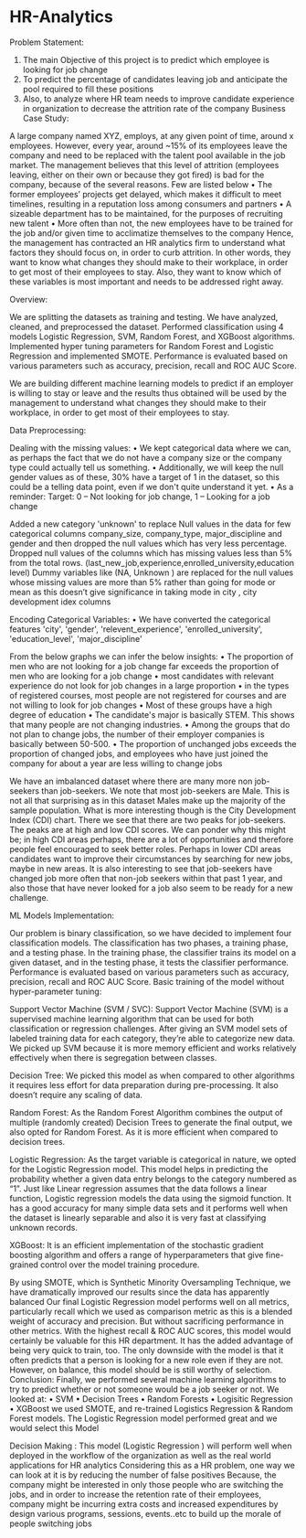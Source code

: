 # HR-Analytics

Problem Statement:
1.	The main Objective of this project is to predict which employee is looking for job change 
2.	To predict the percentage of candidates leaving job and anticipate the pool required to fill these positions 
3.	Also, to analyze where HR team needs to improve candidate experience in organization to decrease the attrition rate of the company 
Business Case Study:

A large company named XYZ, employs, at any given point of time, around x employees. However, every year, around ~15% of its employees leave the company and need to be replaced with the talent pool available in the job market. The management believes that this level of attrition (employees leaving, either on their own or because they got fired) is bad for the company, because of the several reasons. Few are listed below 
•	The former employees’ projects get delayed, which makes it difficult to meet timelines, resulting in a reputation loss among consumers and partners
•	A sizeable department has to be maintained, for the purposes of recruiting new talent
•	More often than not, the new employees have to be trained for the job and/or given time to acclimatize themselves to the company
Hence, the management has contracted an HR analytics firm to understand what factors they should focus on, in order to curb attrition. In other words, they want to know what changes they should make to their workplace, in order to get most of their employees to stay. Also, they want to know which of these variables is most important and needs to be addressed right away.

Overview:

We are splitting the datasets as training and testing. We have analyzed, cleaned, and preprocessed the dataset. Performed classification using 4 models Logistic Regression, SVM, Random Forest, and XGBoost algorithms. Implemented hyper tuning parameters for Random Forest and Logistic Regression and implemented SMOTE. Performance is evaluated based on various parameters such as accuracy, precision, recall and ROC AUC Score.

We are building different machine learning models to predict if an employer is willing to stay or leave and the results thus obtained will be used by the management to understand what changes they should make to their workplace, in order to get most of their employees to stay.


Data Preprocessing:

  Dealing with the missing values:
•	We kept categorical data where we can, as perhaps the fact that we do not have a company size or the company type could actually tell us something.
•	Additionally, we will keep the null gender values as of these, 30% have a target of 1 in the dataset, so this could be a telling data point, even if we don't quite understand it yet.
•	As a reminder: Target: 0 – Not looking for job change, 1 – Looking for a job change

Added a new category 'unknown' to replace Null values in the data for few categorical columns company_size, company_type, major_discipline and gender and then dropped the null values which has very less percentage. 
Dropped null values of the columns which has  missing values less than 5% from the total rows. (last_new_job,experience,enrolled_university,education level)
Dummy variables like (NA, Unknown ) are replaced for the null values whose missing values are more than 5% rather than going for mode or mean as this doesn’t give significance in taking mode in city , city development idex columns 

  Encoding Categorical Variables:
•	We have converted the categorical features 'city', 'gender', 'relevent_experience', 'enrolled_university', 'education_level', 'major_discipline'

From the below graphs we can infer the below insights:
•	The proportion of men who are not looking for a job change far exceeds the proportion of men who are looking for a job change
•	most candidates with relevant experience do not look for job changes in a large proportion
•	in the types of registered courses, most people are not registered for courses and are not willing to look for job changes
•	Most of these groups have a high degree of education 
•	The candidate's major is basically STEM. This shows that many people are not changing industries.
•	Among the groups that do not plan to change jobs, the number of their employer companies is basically between 50-500.
•	The proportion of unchanged jobs exceeds the proportion of changed jobs, and employees who have just joined the company for about a year are less willing to change jobs

We have an imbalanced dataset where there are  many more non job-seekers than job-seekers.
We note that most job-seekers are Male. This is not all that surprising as in this dataset Males make up the majority of the sample population.
What is more interesting though is the City Development Index (CDI) chart. There we see that there are two peaks for job-seekers. The peaks are at high and low CDI scores.
We can ponder why this might be; in high CDI areas perhaps, there are a lot of opportunities and therefore people feel encouraged to seek better roles.
Perhaps in lower CDI areas candidates want to improve their circumstances by searching for new jobs, maybe in new areas.
It is also interesting to see that job-seekers have changed job more often that non-job seekers within that past 1 year, and also those that have never looked for a job also seem to be ready for a new challenge.

ML Models Implementation:

Our problem is binary classification, so we have decided to implement four classification models. The classification has two phases, a training phase, and a testing phase. In the training phase, the classifier trains its model on a given dataset, and in the testing phase, it tests the classifier performance. Performance is evaluated based on various parameters such as accuracy, precision, recall and ROC AUC Score. 
Basic training of the model without hyper-parameter tuning:

Support Vector Machine (SVM / SVC):
Support Vector Machine (SVM) is a supervised machine learning algorithm that can be used for both classification or regression challenges. After giving an SVM model sets of labeled training data for each category, they’re able to categorize new data. We picked up SVM because it is more memory efficient and works relatively effectively when there is segregation between classes.

Decision Tree:
We picked this model as when compared to other algorithms it requires less effort for data preparation during pre-processing. It also doesn’t require any scaling of data.

Random Forest:
As the Random Forest Algorithm combines the output of multiple (randomly created) Decision Trees to generate the final output, we also opted for Random Forest. As it is more efficient when compared to decision trees.

Logistic Regression:
As the target variable is categorical in nature, we opted for the Logistic Regression model. This model helps in predicting the probability whether a given data entry belongs to the category numbered as “1”. Just like Linear regression assumes that the data follows a linear function, Logistic regression models the data using the sigmoid function. It has a good accuracy for many simple data sets and it performs well when the dataset is linearly separable and also it is very fast at classifying unknown records.

XGBoost:
It is an efficient implementation of the stochastic gradient boosting algorithm and offers a range of hyperparameters that give fine-grained control over the model training procedure.

By using SMOTE, which is Synthetic Minority Oversampling Technique, we have dramatically improved our results since the data has apparently balanced 
Our final Logistic Regression model performs well on all metrics, particularly recall which we used as comparison metric as this is a blended weight of accuracy and precision.   But without sacrificing performance in other metrics. With the highest recall & ROC AUC scores, this model would certainly be valuable for this HR department. It has the added advantage of being very quick to train, too.
The only downside with the model is that it often predicts that a person is looking for a new role even if they are not. However, on balance, this model should be is still worthy of selection.
Conclusion:
Finally, we performed several machine learning algorithms to try to predict whether or not someone would be a job seeker or not. We looked at:
•	SVM
•	Decision Trees
•	Random Forests
•	Logisitic Regression
•	XGBoost
we used SMOTE, and re-trained Logistics Regression & Random Forest models. The Logistic Regression model performed great and we would select this Model 

Decision Making :
This model (Logistic  Regression ) will perform well when deployed in the workflow of the organization as well as the real world applications for HR analytics 
Considering this as a HR problem, one way we can look at it is by reducing the number of false positives Because, the company might be interested in only those people who are switching the jobs, and in order to increase the retention rate of their employees, company might be incurring extra costs and increased expenditures by design various programs, sessions, events..etc to build up the morale of people switching jobs

